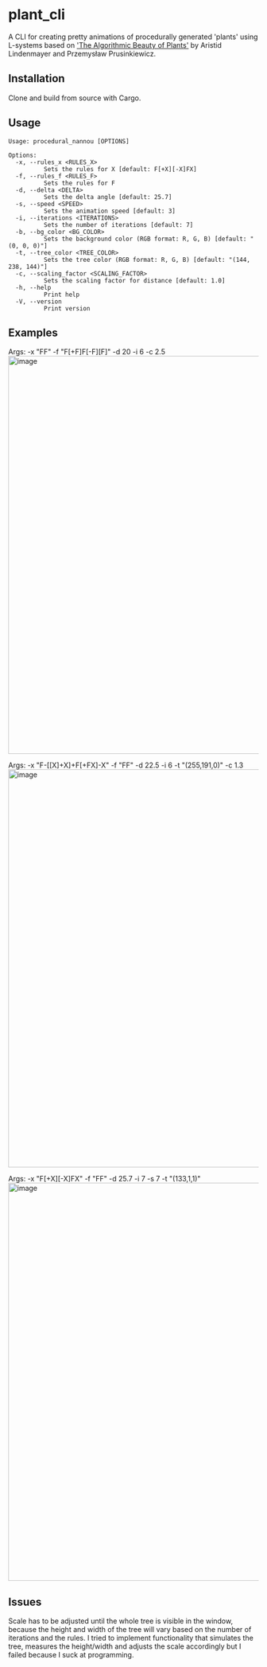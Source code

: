 # plant_cli

A CLI for creating pretty animations of procedurally generated 'plants' using L-systems based on ['The Algorithmic Beauty of Plants'](http://algorithmicbotany.org/papers/#abop) by Aristid Lindenmayer and Przemysław Prusinkiewicz.

## Installation
Clone and build from source with Cargo.

## Usage
```
Usage: procedural_nannou [OPTIONS]

Options:
  -x, --rules_x <RULES_X>
          Sets the rules for X [default: F[+X][-X]FX]
  -f, --rules_f <RULES_F>
          Sets the rules for F
  -d, --delta <DELTA>
          Sets the delta angle [default: 25.7]
  -s, --speed <SPEED>
          Sets the animation speed [default: 3]
  -i, --iterations <ITERATIONS>
          Sets the number of iterations [default: 7]
  -b, --bg_color <BG_COLOR>
          Sets the background color (RGB format: R, G, B) [default: "(0, 0, 0)"]
  -t, --tree_color <TREE_COLOR>
          Sets the tree color (RGB format: R, G, B) [default: "(144, 238, 144)"]
  -c, --scaling_factor <SCALING_FACTOR>
          Sets the scaling factor for distance [default: 1.0]
  -h, --help
          Print help
  -V, --version
          Print version
```

## Examples
Args: -x "FF" -f "F[+F]F[-F][F]" -d 20 -i 6 -c 2.5
<img width="800" alt="image" src="https://user-images.githubusercontent.com/30433379/226842138-96a03f79-f204-4154-9a15-24ede4825da7.png">

Args: -x "F-[[X]+X]+F[+FX]-X" -f "FF" -d 22.5 -i 6 -t "(255,191,0)" -c 1.3
<img width="800" alt="image" src="https://user-images.githubusercontent.com/30433379/226844712-90767add-501c-4b30-80fd-0c9673b40f0a.png">

Args: -x "F[+X][-X]FX" -f "FF" -d 25.7 -i 7 -s 7 -t "(133,1,1)"
<img width="800" alt="image" src="https://user-images.githubusercontent.com/30433379/228568511-b49eb4d4-905c-4f74-b7d7-83523e53608e.png">

## Issues
Scale has to be adjusted until the whole tree is visible in the window, because the height and width of the tree will vary based on the number of iterations and the rules. I tried to implement functionality that simulates the tree, measures the height/width and adjusts the scale accordingly but I failed because I suck at programming.
